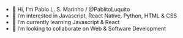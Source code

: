 - 👋 Hi, I’m Pablo L. S. Marinho / @PablitoLuquito
- 👀 I’m interested in Javascript, React Native, Python, HTML & CSS
- 🌱 I’m currently learning Javascript & React
- 💞️ I’m looking to collaborate on Web & Software Development

<!---
PablitoLuquito/PablitoLuquito is a ✨ special ✨ repository because its `README.md` (this file) appears on your GitHub profile.
You can click the Preview link to take a look at your changes.
--->

